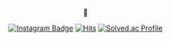 <div align="center">
🌻 
  
  [![Instagram Badge](https://img.shields.io/badge/-Instagram-E4405F?logo=Instagram&style=flat&logoColor=white&link=https://www.instagram.com/wkyu_88/)](https://www.instagram.com/wkyu_88/)
  [![Hits](https://hits.seeyoufarm.com/api/count/incr/badge.svg?url=https%3A%2F%2Fgithub.com%2Fwkkyu088&count_bg=%23F7C845&title_bg=%23343434&icon=&icon_color=%23E7E7E7&title=hits&edge_flat=false)](https://hits.seeyoufarm.com)
  [![Solved.ac Profile](http://mazassumnida.wtf/api/mini/generate_badge?boj=dnjsrbwls)](https://solved.ac/dnjsrbwls)
</div>
